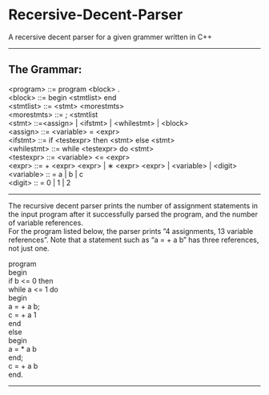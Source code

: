 # Recersive-Decent-Parser
A recersive decent parser for a given grammer written in C++  
___
## The Grammar:

\<program\> ::=	program \<block\> .  
\<block\> ::=	begin \<stmtlist\> end  
\<stmtlist\> ::= \<stmt\> \<morestmts\>  
\<morestmts\> ::=	; \<stmtlist   
\<stmt\> ::=\<assign\> | \<ifstmt\> | \<whilestmt\> | \<block\>  
\<assign\> ::= \<variable\> = \<expr\>  
\<ifstmt\> ::= if \<testexpr\> then \<stmt\> else \<stmt\>  
\<whilestmt\> ::= while \<testexpr\> do \<stmt\>  
\<testexpr\> ::= \<variable\> \<= \<expr\>  
\<expr\> ::=	+ \<expr\> \<expr\> | ∗ \<expr\> \<expr\> | \<variable\> | \<digit\>  
\<variable\> :: = a | b | c  
\<digit\> :: =	0 | 1 | 2  
___
The recursive decent parser prints the number of assignment statements in the input program after it successfully parsed the program, and the number of variable references.   
For the program listed below, the parser prints ”4 assignments, 13 variable references”. Note that a statement such as “a = + a b” has three references, not just one.  
  
program  
begin  
if b <= 0 then  
while a <= 1 do  
begin  
a = + a b;  
c = + a 1  
end  
else  
begin  
a = * a b  
end;  
c = + a b  
end.  
___
